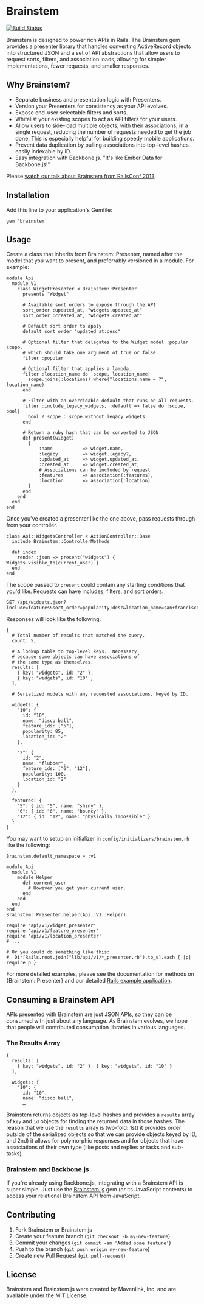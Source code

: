 # Brainstem

[![Build Status](https://travis-ci.org/mavenlink/brainstem.png)](https://travis-ci.org/mavenlink/brainstem)

Brainstem is designed to power rich APIs in Rails. The Brainstem gem provides a presenter library that handles converting ActiveRecord objects into structured JSON and a set of API abstractions that allow users to request sorts, filters, and association loads, allowing for simpler implementations, fewer requests, and smaller responses.

## Why Brainstem?

* Separate business and presentation logic with Presenters.
* Version your Presenters for consistency as your API evolves.
* Expose end-user selectable filters and sorts.
* Whitelist your existing scopes to act as API filters for your users.
* Allow users to side-load multiple objects, with their associations, in a single request, reducing the number of requests needed to get the job done.  This is especially helpful for building speedy mobile applications.
* Prevent data duplication by pulling associations into top-level hashes, easily indexable by ID.
* Easy integration with Backbone.js.  "It's like Ember Data for Backbone.js!"

Please [watch our talk about Brainstem from RailsConf 2013](http://www.confreaks.com/videos/2457-railsconf2013-introducing-brainstem-your-companion-for-rich-rails-apis).

## Installation

Add this line to your application's Gemfile:

    gem 'brainstem'

## Usage

Create a class that inherits from Brainstem::Presenter, named after the model that you want to present, and preferrably versioned in a module. For example:

    module Api
	  module V1
	    class WidgetPresenter < Brainstem::Presenter
	      presents "Widget"
	
	      # Available sort orders to expose through the API
	      sort_order :updated_at, "widgets.updated_at"
	      sort_order :created_at, "widgets.created_at"
	
	      # Default sort order to apply
	      default_sort_order "updated_at:desc"
	
	      # Optional filter that delegates to the Widget model :popular scope, 
	      # which should take one argument of true or false.
	      filter :popular
	
	      # Optional filter that applies a lambda.
	      filter :location_name do |scope, location_name|
	        scope.joins(:locations).where("locations.name = ?", location_name)
	      end
	
	      # Filter with an overridable default that runs on all requests.
	      filter :include_legacy_widgets, :default => false do |scope, bool|
	        bool ? scope : scope.without_legacy_widgets
	      end
	
	      # Return a ruby hash that can be converted to JSON
	      def present(widget)
	        {
	            :name           => widget.name,
	            :legacy         => widget.legacy?,
	            :updated_at     => widget.updated_at,
	            :created_at     => widget.created_at,
	            # Associations can be included by request
	            :features       => association(:features),
	            :location       => association(:location)
	        }
	      end
	    end
	  end
	end

Once you've created a presenter like the one above, pass requests through from your controller.

    class Api::WidgetsController < ActionController::Base
      include Brainstem::ControllerMethods

      def index
        render :json => present("widgets") { Widgets.visible_to(current_user) }
      end
    end

The scope passed to `present` could contain any starting conditions that you'd like.  Requests can have includes, filters, and sort orders.

    GET /api/widgets.json?include=features&sort_order=popularity:desc&location_name=san+francisco

Responses will look like the following:

    {
      # Total number of results that matched the query.
      count: 5,
      
      # A lookup table to top-level keys.  Necessary
      # because some objects can have associations of
      # the same type as themselves.
      results: [
        { key: "widgets", id: "2" },
        { key: "widgets", id: "10" }
      ],
      
      # Serialized models with any requested associations, keyed by ID.

      widgets: {
        "10": {
          id: "10",
          name: "disco ball",
          feature_ids: ["5"],
          popularity: 85,
          location_id: "2"
        },
        
        "2": {
       	  id: "2",
       	  name: "flubber",
       	  feature_ids: ["6", "12"],
       	  popularity: 100,
       	  location_id: "2"
       	}
      },

      features: {
        "5": { id: "5", name: "shiny" },
        "6": { id: "6", name: "bouncy" },
        "12": { id: "12", name: "physically impossible" }
      }
    }

You may want to setup an initializer in `config/initializers/brainstem.rb` like the following:

    Brainstem.default_namespace = :v1
 
    module Api
	  module V1
	    module Helper
	      def current_user
	        # However you get your current user.
	      end
	    end
	  end
	end
	Brainstem::Presenter.helper(Api::V1::Helper)
	
	require 'api/v1/widget_presenter'
	require 'api/v1/feature_presenter'
	require 'api/v1/location_presenter'
	# ...
	
	# Or you could do something like this:
	#  Dir[Rails.root.join("lib/api/v1/*_presenter.rb").to_s].each { |p| require p }

For more detailed examples, please see the documentation for methods on {Brainstem::Presenter} and our detailed [Rails example application](https://github.com/mavenlink/brainstem-demo-rails).

## Consuming a Brainstem API

APIs presented with Brainstem are just JSON APIs, so they can be consumed with just about any language.  As Brainstem evolves, we hope that people will contributed consumption libraries in various languages.

### The Results Array

    {
      results: [
        { key: "widgets", id: "2" }, { key: "widgets", id: "10" }
      ],
      
      widgets: {
        "10": {
          id: "10",
          name: "disco ball",
          …


Brainstem returns objects as top-level hashes and provides a `results` array of `key` and `id` objects for finding the returned data in those hashes.  The reason that we use the `results` array is two-fold: 1st) it provides order outside of the serialized objects so that we can provide objects keyed by ID, and 2nd) it allows for polymorphic responses and for objects that have associations of their own type (like posts and replies or tasks and sub-tasks).

### Brainstem and Backbone.js

If you're already using Backbone.js, integrating with a Brainstem API is super simple.  Just use the [Brainstem.js](https://github.com/mavenlink/brainstem-js) gem (or its JavaScript contents) to access your relational Brainstem API from JavaScript.

## Contributing

1. Fork Brainstem or Brainstem.js
2. Create your feature branch (`git checkout -b my-new-feature`)
3. Commit your changes (`git commit -am 'Added some feature'`)
4. Push to the branch (`git push origin my-new-feature`)
5. Create new Pull Request (`git pull-request`)

## License

Brainstem and Brainstem.js were created by Mavenlink, Inc. and are available under the MIT License.

